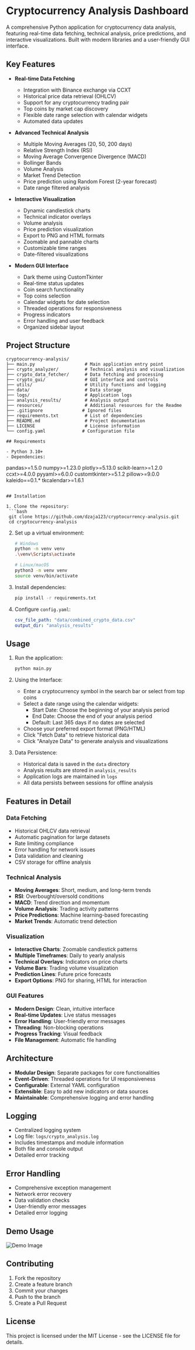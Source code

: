 # Cryptocurrency Analysis Dashboard

A comprehensive Python application for cryptocurrency data analysis, featuring real-time data fetching, technical analysis, price predictions, and interactive visualizations. Built with modern libraries and a user-friendly GUI interface.

## Key Features

- **Real-time Data Fetching**
  - Integration with Binance exchange via CCXT
  - Historical price data retrieval (OHLCV)
  - Support for any cryptocurrency trading pair
  - Top coins by market cap discovery
  - Flexible date range selection with calendar widgets
  - Automated data updates

- **Advanced Technical Analysis**
  - Multiple Moving Averages (20, 50, 200 days)
  - Relative Strength Index (RSI)
  - Moving Average Convergence Divergence (MACD)
  - Bollinger Bands
  - Volume Analysis
  - Market Trend Detection
  - Price prediction using Random Forest (2-year forecast)
  - Date range filtered analysis

- **Interactive Visualization**
  - Dynamic candlestick charts
  - Technical indicator overlays
  - Volume analysis
  - Price prediction visualization
  - Export to PNG and HTML formats
  - Zoomable and pannable charts
  - Customizable time ranges
  - Date-filtered visualizations

- **Modern GUI Interface**
  - Dark theme using CustomTkinter
  - Real-time status updates
  - Coin search functionality
  - Top coins selection
  - Calendar widgets for date selection
  - Threaded operations for responsiveness
  - Progress indicators
  - Error handling and user feedback
  - Organized sidebar layout

## Project Structure

```
cryptocurrency-analysis/
├── main.py                   # Main application entry point
├── crypto_analyzer/          # Technical analysis and visualization
├── crypto_data_fetcher/      # Data fetching and processing
├── crypto_gui/               # GUI interface and controls
├── utils/                    # Utility functions and logging
├── data/                     # Data storage
├── logs/                     # Application logs
├── analysis_results/         # Analysis output
├── resources/                # Additional resources for the Readme
├── .gitignore               # Ignored files
├── requirements.txt          # List of dependencies
├── README.md                 # Project documentation
├── LICENSE                   # License information
└── config.yaml              # Configuration file

## Requirements

- Python 3.10+
- Dependencies:
  ```
  pandas>=1.5.0
  numpy>=1.23.0
  plotly>=5.13.0
  scikit-learn>=1.2.0
  ccxt>=4.0.0
  pyyaml>=6.0.0
  customtkinter>=5.1.2
  pillow>=9.0.0
  kaleido==0.1.*
  tkcalendar>=1.6.1
  ```

## Installation

1. Clone the repository:
   ```bash
   git clone https://github.com/dzaja123/cryptocurrency-analysis.git
   cd cryptocurrency-analysis
   ```

2. Set up a virtual environment:
   ```bash
   # Windows
   python -m venv venv
   .\venv\Scripts\activate

   # Linux/macOS
   python3 -m venv venv
   source venv/bin/activate
   ```

3. Install dependencies:
   ```bash
   pip install -r requirements.txt
   ```

4. Configure `config.yaml`:
   ```yaml
   csv_file_path: "data/combined_crypto_data.csv"
   output_dir: "analysis_results"
   ```

## Usage

1. Run the application:
   ```bash
   python main.py
   ```

2. Using the Interface:
   - Enter a cryptocurrency symbol in the search bar or select from top coins
   - Select a date range using the calendar widgets:
     * Start Date: Choose the beginning of your analysis period
     * End Date: Choose the end of your analysis period
     * Default: Last 365 days if no dates are selected
   - Choose your preferred export format (PNG/HTML)
   - Click "Fetch Data" to retrieve historical data
   - Click "Analyze Data" to generate analysis and visualizations

3. Data Persistence:
   - Historical data is saved in the `data` directory
   - Analysis results are stored in `analysis_results`
   - Application logs are maintained in `logs`
   - All data persists between sessions for offline analysis

## Features in Detail

### Data Fetching
- Historical OHLCV data retrieval
- Automatic pagination for large datasets
- Rate limiting compliance
- Error handling for network issues
- Data validation and cleaning
- CSV storage for offline analysis

### Technical Analysis
- **Moving Averages**: Short, medium, and long-term trends
- **RSI**: Overbought/oversold conditions
- **MACD**: Trend direction and momentum
- **Volume Analysis**: Trading activity patterns
- **Price Predictions**: Machine learning-based forecasting
- **Market Trends**: Automatic trend detection

### Visualization
- **Interactive Charts**: Zoomable candlestick patterns
- **Multiple Timeframes**: Daily to yearly analysis
- **Technical Overlays**: Indicators on price charts
- **Volume Bars**: Trading volume visualization
- **Prediction Lines**: Future price forecasts
- **Export Options**: PNG for sharing, HTML for interaction

### GUI Features
- **Modern Design**: Clean, intuitive interface
- **Real-time Updates**: Live status messages
- **Error Handling**: User-friendly error messages
- **Threading**: Non-blocking operations
- **Progress Tracking**: Visual feedback
- **File Management**: Automatic file handling

## Architecture

- **Modular Design**: Separate packages for core functionalities
- **Event-Driven**: Threaded operations for UI responsiveness
- **Configurable**: External YAML configuration
- **Extensible**: Easy to add new indicators or data sources
- **Maintainable**: Comprehensive logging and error handling

## Logging

- Centralized logging system
- Log file: `logs/crypto_analysis.log`
- Includes timestamps and module information
- Both file and console output
- Detailed error tracking

## Error Handling

- Comprehensive exception management
- Network error recovery
- Data validation checks
- User-friendly error messages
- Detailed error logging

## Demo Usage

![Demo Image](resources/demo.gif)

## Contributing

1. Fork the repository
2. Create a feature branch
3. Commit your changes
4. Push to the branch
5. Create a Pull Request

## License

This project is licensed under the MIT License - see the LICENSE file for details.
